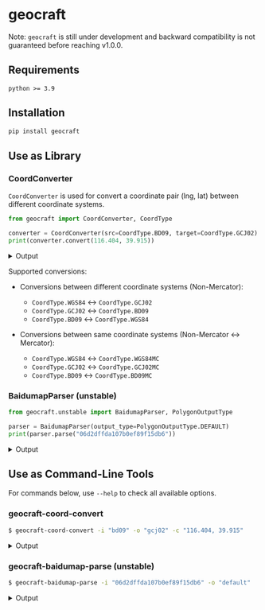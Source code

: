 # geocraft

Note: `geocraft` is still under development and backward compatibility is not guaranteed before reaching v1.0.0.

## Requirements

```plain
python >= 3.9
```

## Installation

```bash
pip install geocraft
```

## Use as Library

### CoordConverter

`CoordConverter` is used for convert a coordinate pair (lng, lat) between different coordinate systems.

```python
from geocraft import CoordConverter, CoordType

converter = CoordConverter(src=CoordType.BD09, target=CoordType.GCJ02)
print(converter.convert(116.404, 39.915))
```

<details>
  <summary>Output</summary>

```plain
(116.39762729119315, 39.90865673957631)
```

</details>

Supported conversions:

- Conversions between different coordinate systems (Non-Mercator):

  - `CoordType.WGS84` <-> `CoordType.GCJ02`
  - `CoordType.GCJ02` <-> `CoordType.BD09`
  - `CoordType.BD09` <-> `CoordType.WGS84`

- Conversions between same coordinate systems (Non-Mercator <-> Mercator):
  - `CoordType.WGS84` <-> `CoordType.WGS84MC`
  - `CoordType.GCJ02` <-> `CoordType.GCJ02MC`
  - `CoordType.BD09` <-> `CoordType.BD09MC`

### BaidumapParser (unstable)

```python
from geocraft.unstable import BaidumapParser, PolygonOutputType

parser = BaidumapParser(output_type=PolygonOutputType.DEFAULT)
print(parser.parse("06d2dffda107b0ef89f15db6"))
```

<details>
  <summary>Output</summary>

```plain
[[116.38542843398525, 39.92151738991259], [116.38538685420565, 39.921513413054086], [116.38535487041676, 39.921506231072506], [116.38532848458672, 39.92149504619131], [116.38531569206987, 39.92148545371144], [116.38529330564644, 39.921465467023225], [116.3852845141087, 39.92143587320667], [116.3852861248264, 39.921355875809574], [116.38533422771435, 39.92047908730609], [116.38539353675836, 39.91952229589755], [116.3854064330775, 39.91880711952102], [116.38559245036473, 39.915271167217114], [116.38569988139689, 39.91329039114644], [116.38575119506572, 39.91231760344198], [116.3858152735157, 39.91155280033522], [116.38581767546371, 39.91153119993237], [116.38582887234888, 39.91151759451542], [116.38584806465622, 39.91151118455345], [116.38612714036417, 39.91152283675588], [116.38798281750744, 39.91163011768973], [116.3899631584974, 39.91170536994815], [116.3899748558365, 39.91170576536653], [116.38998635357804, 39.91170366097775], [116.3899971518169, 39.911699156972], [116.39000675063429, 39.911692453532325], [116.39001475007545, 39.91168385080151], [116.39002065019064, 39.91167374895317], [116.39002425095272, 39.9116626480428], [116.39018690094603, 39.90961567506205], [116.39021979246891, 39.90890369357733], [116.39022369437045, 39.90888399295733], [116.39022869487034, 39.908872791552476], [116.39023579476736, 39.90886278930384], [116.39024469408552, 39.90885428631203], [116.39025519281391, 39.9088476826379], [116.39026659105923, 39.90884327853313], [116.39027878884309, 39.90884107403712], [116.39029108626922, 39.90884136940016], [116.39116042465139, 39.90886575611594], [116.3922820783269, 39.90888539623907], [116.39230067572389, 39.90889119045109], [116.39231287300878, 39.908902386329196], [116.39232226990865, 39.90891838282385], [116.39232626731287, 39.90893448091355], [116.39216949439682, 39.91173680083455], [116.39217469116724, 39.911756098375875], [116.39218468818736, 39.91177009470021], [116.39219908549137, 39.911778889931476], [116.3922153829792, 39.91178508471429], [116.39249665538212, 39.911795400779155], [116.39457608742869, 39.91184828449316], [116.39546722959567, 39.911871721001525], [116.39617829201882, 39.91190361582307], [116.39620469380358, 39.91191241199949], [116.39621989333169, 39.91192840928326], [116.39622788959593, 39.91196200663886], [116.39618938023432, 39.9127171750007], [116.39615888597162, 39.91336834744963], [116.3961363961661, 39.91399232022329], [116.39608184298437, 39.915040276874095], [116.39604492664373, 39.91583704344106], [116.39597912889114, 39.91718418766118], [116.39589089408508, 39.918769724073975], [116.39584597617417, 39.919563292602085], [116.39579622270976, 39.920600050383584], [116.39577532529212, 39.921264021793554], [116.39575766134108, 39.9216968038172], [116.39575924431932, 39.92181599788087], [116.39575763932943, 39.9218495965228], [116.39574483479748, 39.92187279738877], [116.39572323096533, 39.92188560012459], [116.39434796509437, 39.92182585974528], [116.39345917536005, 39.92179967153906], [116.39244243997949, 39.92176895519337], [116.39072107959862, 39.92170693209769], [116.38992124657688, 39.92167523964209], [116.38853761585227, 39.92163742692192], [116.38741639483735, 39.92158835352149], [116.3864247869287, 39.921548854581346], [116.3856347368753, 39.92152447644972], [116.38542843398525, 39.92151738991259]]
```

</details>

## Use as Command-Line Tools

For commands below, use `--help` to check all available options.

### geocraft-coord-convert

```bash
$ geocraft-coord-convert -i "bd09" -o "gcj02" -c "116.404, 39.915"
```

<details>
  <summary>Output</summary>

```plain
(116.39762729119315, 39.90865673957631)
```

</details>

### geocraft-baidumap-parse (unstable)

```bash
$ geocraft-baidumap-parse -i "06d2dffda107b0ef89f15db6" -o "default"
```

<details>
  <summary>Output</summary>

```plain
[[116.38542843398525, 39.92151738991259], [116.38538685420565, 39.921513413054086], [116.38535487041676, 39.921506231072506], [116.38532848458672, 39.92149504619131], [116.38531569206987, 39.92148545371144], [116.38529330564644, 39.921465467023225], [116.3852845141087, 39.92143587320667], [116.3852861248264, 39.921355875809574], [116.38533422771435, 39.92047908730609], [116.38539353675836, 39.91952229589755], [116.3854064330775, 39.91880711952102], [116.38559245036473, 39.915271167217114], [116.38569988139689, 39.91329039114644], [116.38575119506572, 39.91231760344198], [116.3858152735157, 39.91155280033522], [116.38581767546371, 39.91153119993237], [116.38582887234888, 39.91151759451542], [116.38584806465622, 39.91151118455345], [116.38612714036417, 39.91152283675588], [116.38798281750744, 39.91163011768973], [116.3899631584974, 39.91170536994815], [116.3899748558365, 39.91170576536653], [116.38998635357804, 39.91170366097775], [116.3899971518169, 39.911699156972], [116.39000675063429, 39.911692453532325], [116.39001475007545, 39.91168385080151], [116.39002065019064, 39.91167374895317], [116.39002425095272, 39.9116626480428], [116.39018690094603, 39.90961567506205], [116.39021979246891, 39.90890369357733], [116.39022369437045, 39.90888399295733], [116.39022869487034, 39.908872791552476], [116.39023579476736, 39.90886278930384], [116.39024469408552, 39.90885428631203], [116.39025519281391, 39.9088476826379], [116.39026659105923, 39.90884327853313], [116.39027878884309, 39.90884107403712], [116.39029108626922, 39.90884136940016], [116.39116042465139, 39.90886575611594], [116.3922820783269, 39.90888539623907], [116.39230067572389, 39.90889119045109], [116.39231287300878, 39.908902386329196], [116.39232226990865, 39.90891838282385], [116.39232626731287, 39.90893448091355], [116.39216949439682, 39.91173680083455], [116.39217469116724, 39.911756098375875], [116.39218468818736, 39.91177009470021], [116.39219908549137, 39.911778889931476], [116.3922153829792, 39.91178508471429], [116.39249665538212, 39.911795400779155], [116.39457608742869, 39.91184828449316], [116.39546722959567, 39.911871721001525], [116.39617829201882, 39.91190361582307], [116.39620469380358, 39.91191241199949], [116.39621989333169, 39.91192840928326], [116.39622788959593, 39.91196200663886], [116.39618938023432, 39.9127171750007], [116.39615888597162, 39.91336834744963], [116.3961363961661, 39.91399232022329], [116.39608184298437, 39.915040276874095], [116.39604492664373, 39.91583704344106], [116.39597912889114, 39.91718418766118], [116.39589089408508, 39.918769724073975], [116.39584597617417, 39.919563292602085], [116.39579622270976, 39.920600050383584], [116.39577532529212, 39.921264021793554], [116.39575766134108, 39.9216968038172], [116.39575924431932, 39.92181599788087], [116.39575763932943, 39.9218495965228], [116.39574483479748, 39.92187279738877], [116.39572323096533, 39.92188560012459], [116.39434796509437, 39.92182585974528], [116.39345917536005, 39.92179967153906], [116.39244243997949, 39.92176895519337], [116.39072107959862, 39.92170693209769], [116.38992124657688, 39.92167523964209], [116.38853761585227, 39.92163742692192], [116.38741639483735, 39.92158835352149], [116.3864247869287, 39.921548854581346], [116.3856347368753, 39.92152447644972], [116.38542843398525, 39.92151738991259]]
```

</details>
